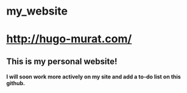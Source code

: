 # my_website
# http://hugo-murat.com/

## This is my personal website!

#### I will soon work more actively on my site and add a to-do list on this github.
